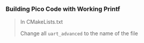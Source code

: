 ### Building Pico Code with Working Printf

> In CMakeLists.txt
>
> Change all `uart_advanced` to the name of the file
